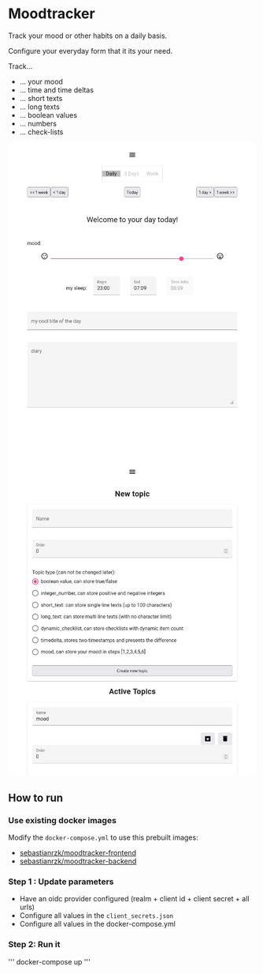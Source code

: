 # Moodtracker

Track your mood or other habits on a daily basis.

Configure your everyday form that it its your need. 

Track...

* ... your mood
* ... time and time deltas
* ... short texts
* ... long texts
* ... boolean values
* ... numbers
* ... check-lists

![alt text](https://github.com/sebastianrzk/moodtracker/blob/master/docs/overview.png?raw=true)
![alt text](https://github.com/sebastianrzk/moodtracker/blob/master/docs/edit.png?raw=true)

## How to run

### Use existing docker images

Modify the `docker-compose.yml` to use this prebuilt images:

* [sebastianrzk/moodtracker-frontend](https://registry.hub.docker.com/r/sebastianrzk/moodtracker-frontend)
* [sebastianrzk/moodtracker-backend](https://registry.hub.docker.com/r/sebastianrzk/moodtracker-backend)

### Step 1 : Update parameters

* Have an oidc provider configured (realm + client id + client secret + all urls)
* Configure all values in the `client_secrets.json`
* Configure all values in the docker-compose.yml

### Step 2: Run it

'''
docker-compose up
'''

